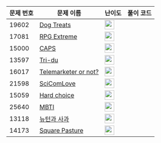 | 문제 번호 | 문제 이름 | 난이도 | 풀이 코드 |
| --- | --- | --- | --- |
| 19602 | [Dog Treats](https://www.acmicpc.net/problem/19602) | <img height="25px" width="25px=" src="https://static.solved.ac/tier_small/2.svg"/> |  |
| 17081 | [RPG Extreme](https://www.acmicpc.net/problem/17081) | <img height="25px" width="25px=" src="https://static.solved.ac/tier_small/19.svg"/> |  |
| 15000 | [CAPS](https://www.acmicpc.net/problem/15000) | <img height="25px" width="25px=" src="https://static.solved.ac/tier_small/2.svg"/> |  |
| 13597 | [Tri-du](https://www.acmicpc.net/problem/13597) | <img height="25px" width="25px=" src="https://static.solved.ac/tier_small/2.svg"/> |  |
| 16017 | [Telemarketer or not?](https://www.acmicpc.net/problem/16017) | <img height="25px" width="25px=" src="https://static.solved.ac/tier_small/2.svg"/> |  |
| 21598 | [SciComLove](https://www.acmicpc.net/problem/21598) | <img height="25px" width="25px=" src="https://static.solved.ac/tier_small/1.svg"/> |  |
| 15059 | [Hard choice](https://www.acmicpc.net/problem/15059) | <img height="25px" width="25px=" src="https://static.solved.ac/tier_small/2.svg"/> |  |
| 25640 | [MBTI](https://www.acmicpc.net/problem/25640) | <img height="25px" width="25px=" src="https://static.solved.ac/tier_small/2.svg"/> |  |
| 13118 | [뉴턴과 사과](https://www.acmicpc.net/problem/13118) | <img height="25px" width="25px=" src="https://static.solved.ac/tier_small/2.svg"/> |  |
| 14173 | [Square Pasture](https://www.acmicpc.net/problem/14173) | <img height="25px" width="25px=" src="https://static.solved.ac/tier_small/2.svg"/> |  |
